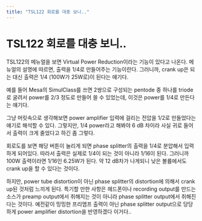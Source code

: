 ```yaml
---
title: "TSL122 회로를 대충 보니.."
---
```

# TSL122 회로를 대충 보니..

TSL122의 메뉴얼을 보면 Virtual Power Reduction이라는 기능이 있다고 나온다. 메뉴얼의 설명에 따르면, 출력을 1/4로 만들어주는 기능이란다. 그러니까, crank up은 되는 대신 출력은 1/4 (100W가 25W로)이 된다는 얘기다.

예를 들어 Mesa의 SimulClass를 쓰면 2쌍으로 구성되는 pentode 중 하나를 triode로 굴려서 power를 2/3 정도로 만들어 쓸 수 있었는데, 이것은 power를 1/4로 만든다는 얘기다.

그냥 머릿속으로 생각해보면 power amplifier 입력에 걸리는 전압을 1/2로 만들었다는 얘기로 해석할 수 있다. 그렇지만, 1/4 power라고 해봐야 6 dB 차이라 사실 귀로 들어서 출력이 크게 줄었다고 하긴 좀 그렇다.

회로도를 보면 해당 버튼이 눌리게 되면 phase splitter의 출력을 1/4로 분압해서 입력하게 되어있다. 따라서 출력은 실제로 1/4이 되는 것이 아니라 1/16이 된다. 그러니까 100W 출력이라면 1/16인 6.25W가 된다. 약 12 dB차가 나게되니 낮은 볼륨에서도 crank up을 할 수 있다는 것이다.

하지만, power tube distortion이 아닌 phase splitter의 distortion에 의해서 crank up된 것처럼 느끼게 된다. 특기할 만한 사항은 헤드폰이나 recording output를 만드는 소스가 preamp output에서 취해지는 것이 아니라 phase splitter output에서 취해진다는 것이다. 예전같이 밍밍한 프리앰프 출력이 아닌 phase splitter output으로 당당하게 power amplifier distortion을 반영하겠다 이거다..



